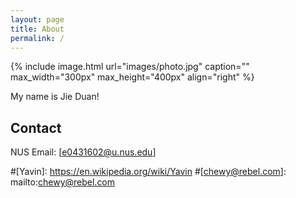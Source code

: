 ```yaml
---
layout: page
title: About
permalink: /
---
```


{% include image.html url="images/photo.jpg" caption="" max_width="300px" max_height="400px" align="right" %}

My name is Jie Duan!

## Contact

NUS
Email: [e0431602@u.nus.edu]


#[Yavin]: https://en.wikipedia.org/wiki/Yavin
#[chewy@rebel.com]: mailto:chewy@rebel.com

